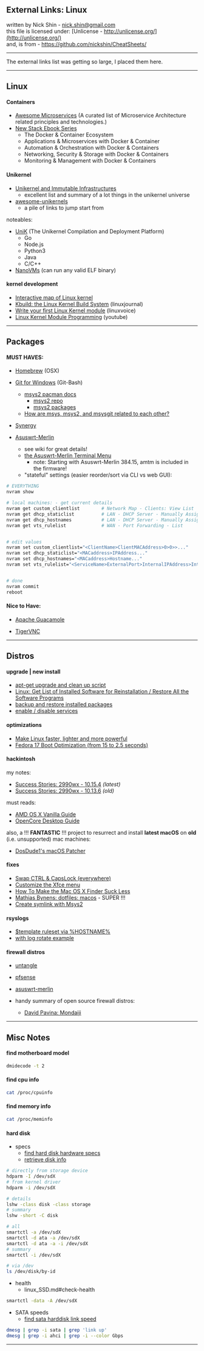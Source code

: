 ## External Links: Linux

written by Nick Shin - nick.shin@gmail.com<br>
this file is licensed under: [Unlicense - http://unlicense.org/](http://unlicense.org/)<br>
and, is from - <https://github.com/nickshin/CheatSheets/>

* * *

The external links list was getting so large, I placed them here.

* * *

## Linux

#### Containers
- [Awesome Microservices](https://github.com/mfornos/awesome-microservices) (A curated list of Microservice Architecture related principles and technologies.)
- [New Stack Ebook Series](https://thenewstack.io/ebookseries)
	- The Docker &amp; Container Ecosystem
	- Applications &amp; Microservices with Docker &amp; Container
	- Automation &amp; Orchestration with Docker &amp; Containers
	- Networking, Security &amp; Storage with Docker &amp; Containers
	- Monitoring &amp; Management with Docker &amp; Containers

#### Unikernel
- [Unikernel and Immutable Infrastructures](https://github.com/cetic/unikernels)
	- excellent list and summary of a lot things in the unikernel universe
- [awesome-unikernels](https://github.com/infoslack/awesome-unikernels)
	- a pile of links to jump start from

noteables:
- [UniK](https://github.com/emc-advanced-dev/unik) (The Unikernel Compilation and Deployment Platform)
	- Go
	- Node.js
	- Python3
	- Java
	- C/C++
- [NanoVMs](https://www.nanovms.com/)  (can run any valid ELF binary)

#### kernel development
- [Interactive map of Linux kernel](http://www.makelinux.net/kernel_map/)
- [Kbuild: the Linux Kernel Build System](http://www.linuxjournal.com/content/kbuild-linux-kernel-build-system) (linuxjournal)
- [Write your first Linux Kernel module](http://www.linuxvoice.com/be-a-kernel-hacker/) (linuxvoice)
- [Linux Kernel Module Programming](http://www.youtube.com/playlist?list=PL16941B715F5507C5) (youtube)

* * *

## Packages

#### MUST HAVES:

- [Homebrew](https://brew.sh/) (OSX)

<!--
- [SuperDuper!](https://www.shirt-pocket.com/SuperDuper/SuperDuperDescription.html) (hackintoshing)
- [Linuxbrew](http://linuxbrew.sh/) (Linux)
- [Scoop](http://scoop.sh/) (Windows) and
-->

- [Git for Windows](https://git-scm.com/download/win) (Git-Bash)
	- [msys2 pacman docs](https://www.msys2.org/wiki/Using-packages/)
		- [msys2 repo](http://repo.msys2.org/msys/x86_64/)
		- [msys2 packages](https://packages.msys2.org/updates)
	- [How are msys, msys2, and msysgit related to each other?](http://stackoverflow.com/a/35099458)

- [Synergy](https://github.com/symless/synergy-core)

- [Asuswrt-Merlin](https://github.com/RMerl/asuswrt-merlin.ng)
	- see wiki for great details!
	- [the Asuswrt-Merlin Terminal Menu](https://diversion.ch/amtm.html)
		- note: Starting with Asuswrt-Merlin 384.15, amtm is included in the firmware!
	- "stateful" settings (easier reorder/sort via CLI vs web GUI):

```sh
# EVERYTHING
nvram show

# local machines: - get current details
nvram get custom_clientlist        # Network Map - Clients: View List
nvram get dhcp_staticlist          # LAN - DHCP Server - Manually Assigned IP: IP Address
nvram get dhcp_hostnames           # LAN - DHCP Server - Manually Assigned IP: Hostname
nvram get vts_rulelist             # WAN - Port Forwarding - List


# edit values
nvram set custom_clientlist="<ClientName>ClientMACAddress>0>0>>..."		# note: last number may not be 0
nvram set dhcp_staticlist="<MACaddress>IPAddress..."
nvram set dhcp_hostnames="<MACaddress>Hostname..."
nvram set vts_rulelist="<ServiceName>ExternalPort>InternalIPAddress>InternalPort>Protocol>..."


# done
nvram commit
reboot

```

#### Nice to Have:
- [Apache Guacamole](http://guacamole.incubator.apache.org/)

<!--
[//] # ( https://github.com/glyptodon/guacamole-server )
[//] # ( https://github.com/glyptodon/guacamole-client )
-->

- [TigerVNC](http://tigervnc.org/)

* * *

## Distros

#### upgrade | new install
- [apt-get upgrade and clean up script](http://ubuntuforums.org/showthread.php?t=1113808)
- [Linux: Get List of Installed Software for Reinstallation / Restore All the Software Programs](http://www.cyberciti.biz/tips/linux-get-list-installed-software-reinstallation-restore.html)
- [backup and restore installed packages](http://askubuntu.com/a/99151)
- [enable / disable services](http://askubuntu.com/questions/19320/how-to-enable-or-disable-services)

#### optimizations
- [Make Linux faster, lighter and more powerful](https://www.techradar.com/news/computing/pc/make-linux-faster-lighter-and-more-powerful-641317)
- [Fedora 17 Boot Optimization (from 15 to 2.5 seconds)](https://harald.hoyer.xyz/2013/11/13/fedora-boot-optimization/)

#### hackintosh
my notes:
- [Success Stories: 2990wx - 10.15.4](https://forum.amd-osx.com/viewtopic.php?f=35&t=10515) _(latest)_
- [Success Stories: 2990wx - 10.13.6](https://forum.amd-osx.com/viewtopic.php?f=35&t=6583) _(old)_

must reads:
- [AMD OS X Vanilla Guide](https://vanilla.amd-osx.com/)
- [OpenCore Desktop Guide](https://desktop.dortania.ml/)

also, a !!! **FANTASTIC** !!! project to resurrect and install **latest macOS** on **old** (i.e. unsupported) mac machines:
- [DosDude1's macOS Patcher](http://dosdude1.com/software.html)

#### fixes
- [Swap CTRL &amp; CapsLock (everywhere)](http://askubuntu.com/questions/149971/how-do-you-remap-a-key-to-the-caps-lock-key-in-xubuntu#223674)
- [Customize the Xfce menu](https://wiki.xfce.org/howto/customize-menu)
- [How To Make the Mac OS X Finder Suck Less](http://www.howtogeek.com/howto/33414/how-to-make-the-mac-os-x-finder-suck-less/)
- [Mathias Bynens: dotfiles: macos](https://github.com/mathiasbynens/dotfiles/blob/master/.macos) - SUPER !!!
- [Create symlink with Msys2](http://superuser.com/a/1044337)

#### rsyslogs
- [$template ruleset via %HOSTNAME%](https://www.tecmint.com/install-rsyslog-centralized-logging-in-centos-ubuntu/)
- [with log rotate example](https://serverfault.com/questions/400293/syslog-ip-ranges-to-specific-files-using-rsyslog/400294)

#### firewall distros
- [untangle](https://github.com/untangle/ngfw_src)
- [pfsense](https://github.com/pfsense)
- [asuswrt-merlin](https://github.com/RMerl/asuswrt-merlin.ng)

- handy summary of open source firewall distros:
	- [David Pavina: Mondaiji](https://www.mondaiji.com/blog/other/it/10175-the-hunt-for-the-ultimate-free-open-source-firewall-distro)

* * *

## Misc Notes

#### find motherboard model
```sh
dmidecode -t 2
```

#### find cpu info
```sh
cat /proc/cpuinfo
```

#### find memory info
```sh
cat /proc/meminfo
```

#### hard disk

- specs
	- [find hard disk hardware specs](https://www.cyberciti.biz/faq/find-hard-disk-hardware-specs-on-linux/)
	- [retrieve disk info](https://www.linuxjournal.com/content/tech-tip-retrieve-disk-info-command-line)

```sh
# directly from storage device
hdparm -I /dev/sdX
# from kernel driver
hdparm -i /dev/sdX

# details
lshw -class disk -class storage
# summary
lshw -short -C disk

# all
smartctl -a /dev/sdX
smartctl -d ata -a /dev/sdX
smartctl -d ata -a -i /dev/sdX
# summary
smartctl -i /dev/sdX

# via /dev
ls /dev/disk/by-id
```

- health
	- linux_SSD.md#check-health

```sh
smartctl -data -A /dev/sdX
```

- SATA speeds
	- [find sata harddisk link speed](https://www.cyberciti.biz/faq/linux-command-to-find-sata-harddisk-link-speed/)

```sh
dmesg | grep -i sata | grep 'link up'
dmesg | grep -i ahci | grep -i --color Gbps
```

* * *

